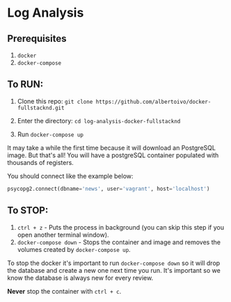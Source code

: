 # Log Analysis

## Prerequisites

1. `docker`
2. `docker-compose`

## To RUN:

1. Clone this repo: `git clone https://github.com/albertoivo/docker-fullstacknd.git`

2. Enter the directory: `cd log-analysis-docker-fullstacknd`

3. Run `docker-compose up`

It may take a while the first time because it will download an PostgreSQL image. But that's all! You will have a postgreSQL container populated with thousands of registers.

You should connect like the example below:
```python
psycopg2.connect(dbname='news', user='vagrant', host='localhost')
```

## To STOP:

1. `ctrl + z` - Puts the process in background (you can skip this step if you open another terminal window).
2. `docker-compose down` - Stops the container and image and removes the volumes created by `docker-compose up`.

To stop the docker it's important to run `docker-compose down` so it will drop the database and create a new one next time you run. It's important so we know the database is always new for every review.

**Never** stop the container with `ctrl + c`.
